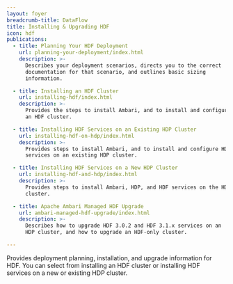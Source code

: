 ```yaml
---
layout: foyer
breadcrumb-title: DataFlow
title: Installing & Upgrading HDF
icon: hdf
publications:
  - title: Planning Your HDF Deployment
    url: planning-your-deployment/index.html
    description: >-
      Describes your deployment scenarios, directs you to the correct
      documentation for that scenario, and outlines basic sizing
      information.

  - title: Installing an HDF Cluster
    url: installing-hdf/index.html
    description: >-
      Provides the steps to install Ambari, and to install and configure
      an HDF cluster.

  - title: Installing HDF Services on an Existing HDP Cluster
    url: installing-hdf-on-hdp/index.html
    description: >-
      Provides steps to install Ambari, and to install and configure HDF
      services on an existing HDP cluster.

  - title: Installing HDF Services on a New HDP Cluster
    url: installing-hdf-and-hdp/index.html
    description: >-
      Provides steps to install Ambari, HDP, and HDF services on the HDP
      cluster.

  - title: Apache Ambari Managed HDF Upgrade
    url: ambari-managed-hdf-upgrade/index.html
    description: >-
      Describes how to upgrade HDF 3.0.2 and HDF 3.1.x services on an
      HDP cluster, and how to upgrade an HDF-only cluster.

---
```


Provides deployment planning, installation, and upgrade information for
HDF. You can select from installing an HDF cluster or installing HDF
services on a new or existing HDP cluster.
